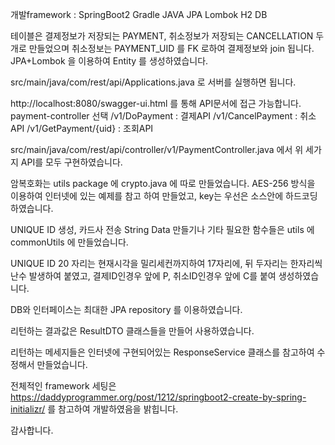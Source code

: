 개발framework :
SpringBoot2
Gradle
JAVA
JPA
Lombok
H2 DB

테이블은 결제정보가 저장되는 PAYMENT, 취소정보가 저장되는 CANCELLATION 두개로 만들었으며
취소정보는 PAYMENT_UID 를 FK 로하여 결제정보와 join 됩니다.
JPA+Lombok 을 이용하여  Entity 를 생성하였습니다.

src/main/java/com/rest/api/Applications.java 로 서버를 실행하면 됩니다.

http://localhost:8080/swagger-ui.html 를 통해 API문서에 접근 가능합니다.
payment-controller 선택
/v1/DoPayment : 결제API
/v1/CancelPayment : 취소API
/v1/GetPayment/{uid} : 조회API

src/main/java/com/rest/api/controller/v1/PaymentController.java
에서 위 세가지 API를 모두 구현하였습니다.

암복호화는 utils package 에 crypto.java 에 따로 만들었습니다.
AES-256 방식을 이용하여 인터넷에 있는 예제를 참고 하여 만들었고, key는 우선은 소스안에 하드코딩하였습니다.

UNIQUE ID 생성, 카드사 전송 String Data 만들기나 기타 필요한 함수들은 utils 에 commonUtils 에 만들었습니다.

UNIQUE ID 20 자리는 현재시각을 밀리세컨까지하여 17자리에, 뒤 두자리는 한자리씩 난수 발생하여 붙였고, 결제ID인경우 앞에 P, 취소ID인경우 앞에 C를 붙여 생성하였습니다.

DB와 인터페이스는 최대한 JPA repository 를 이용하였습니다.

리턴하는 결과값은 ResultDTO 클래스들을 만들어 사용하였습니다.

리턴하는 메세지들은 인터넷에 구현되어있는 ResponseService 클래스를 참고하여 수정해서 만들었습니다.

전체적인 framework 세팅은  
https://daddyprogrammer.org/post/1212/springboot2-create-by-spring-initializr/
를 참고하여 개발하였음을 밝힙니다.

감사합니다.

